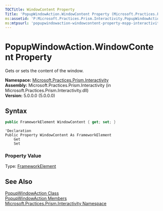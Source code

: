 ```yaml
---
TOCTitle: WindowContent Property
Title: 'PopupWindowAction.WindowContent Property (Microsoft.Practices.Prism.Interactivity)'
ms:assetid: 'P:Microsoft.Practices.Prism.Interactivity.PopupWindowAction.WindowContent'
ms:mtpsurl: 'popupwindowaction-windowcontent-property-mspp-interactivity.md'
---
```


# PopupWindowAction.WindowContent Property 

Gets or sets the content of the window.

**Namespace:** [Microsoft.Practices.Prism.Interactivity](/patterns-practices/reference/mspp-interactivity-namespace)<br/>
**Assembly:** Microsoft.Practices.Prism.Interactivity (in Microsoft.Practices.Prism.Interactivity.dll)<br/>
**Version:** 5.0.0.0 (5.0.0.0)

## Syntax

```C#
public FrameworkElement WindowContent { get; set; }
```
```VB
'Declaration
Public Property WindowContent As FrameworkElement
	Get
	Set
```

### Property Value

Type: [FrameworkElement](http://msdn.microsoft.com/en-us/library/ms602714)

## See Also

[PopupWindowAction Class](/patterns-practices/reference/popupwindowaction-class-mspp-interactivity)<br/>
[PopupWindowAction Members](/patterns-practices/reference/popupwindowaction-members-mspp-interactivity)<br/>
[Microsoft.Practices.Prism.Interactivity Namespace](/patterns-practices/reference/mspp-interactivity-namespace)